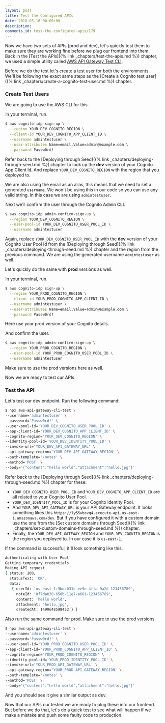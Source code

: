 ```yaml
---
layout: post
title: Test the Configured APIs
date: 2018-03-16 00:00:00
description:
comments_id: test-the-configured-apis/179
---
```


Now we have two sets of APIs (prod and dev), let's quickly test them to make sure they are working fine before we plug our frontend into them. Back in the [Test the APIs]({% link _chapters/test-the-apis.md %}) chapter, we used a simple utility called [AWS API Gateway Test CLI](https://github.com/AnomalyInnovations/aws-api-gateway-cli-test).

Before we do the test let's create a test user for both the environments. We'll be following the exact same steps as the [Create a Cognito test user]({% link _chapters/create-a-cognito-test-user.md %}) chapter.

### Create Test Users

We are going to use the AWS CLI for this.

<img class="code-marker" src="/assets/s.png" />In your terminal, run.

``` bash
$ aws cognito-idp sign-up \
  --region YOUR_DEV_COGNITO_REGION \
  --client-id YOUR_DEV_COGNITO_APP_CLIENT_ID \
  --username admintestuser \
  --user-attributes Name=email,Value=admin@example.com \
  --password Passw0rd!
```

Refer back to the [Deploying through Seed]({% link _chapters/deploying-through-seed.md %}) chapter to look up the **dev** version of your Cognito App Client Id. And replace `YOUR_DEV_COGNITO_REGION` with the region that you deployed to.

We are also using the email as an alias, this means that we need to set a generated `username`. We won't be using this in our code so you can use any valid string. In this case we are using `admintestuser`.

<img class="code-marker" src="/assets/s.png" />Next we'll confirm the user through the Cognito Admin CLI.

``` bash
$ aws cognito-idp admin-confirm-sign-up \
  --region YOUR_DEV_COGNITO_REGION \
  --user-pool-id YOUR_DEV_COGNITO_USER_POOL_ID \
  --username admintestuser
```

Again, replace `YOUR_DEV_COGNITO_USER_POOL_ID` with the **dev** version of your Cognito User Pool Id from the [Deploying through Seed]({% link _chapters/deploying-through-seed.md %}) chapter and the region from the previous command. We are using the generated username `admintestuser` as well.

Let's quickly do the same with **prod** versions as well.

<img class="code-marker" src="/assets/s.png" />In your terminal, run.

``` bash
$ aws cognito-idp sign-up \
  --region YOUR_PROD_COGNITO_REGION \
  --client-id YOUR_PROD_COGNITO_APP_CLIENT_ID \
  --username admintestuser \
  --user-attributes Name=email,Value=admin@example.com \
  --password Passw0rd!
```

Here use your prod version of your Cognito details.

<img class="code-marker" src="/assets/s.png" />And confirm the user.

``` bash
$ aws cognito-idp admin-confirm-sign-up \
  --region YOUR_PROD_COGNITO_REGION \
  --user-pool-id YOUR_PROD_COGNITO_USER_POOL_ID \
  --username admintestuser
```

Make sure to use the prod versions here as well.

Now we are ready to test our APIs.

### Test the API

Let's test our dev endpoint. Run the following command:

``` bash
$ npx aws-api-gateway-cli-test \
--username='admintestuser' \
--password='Passw0rd!' \
--user-pool-id='YOUR_DEV_COGNITO_USER_POOL_ID' \
--app-client-id='YOUR_DEV_COGNITO_APP_CLIENT_ID' \
--cognito-region='YOUR_DEV_COGNITO_REGION' \
--identity-pool-id='YOUR_DEV_IDENTITY_POOL_ID' \
--invoke-url='YOUR_DEV_API_GATEWAY_URL' \
--api-gateway-region='YOUR_DEV_API_GATEWAY_REGION' \
--path-template='/notes' \
--method='POST' \
--body='{"content":"hello world","attachment":"hello.jpg"}'
```

Refer back to the [Deploying through Seed]({% link _chapters/deploying-through-seed.md %}) chapter for these:

- `YOUR_DEV_COGNITO_USER_POOL_ID` and `YOUR_DEV_COGNITO_APP_CLIENT_ID` are all related to your Cognito User Pool.
- `YOUR_DEV_IDENTITY_POOL_ID` is for your Cognito Identity Pool.
- And `YOUR_DEV_API_GATEWAY_URL` is your API Gateway endpoint. It looks something likes this `https://ly55wbovq4.execute-api.us-east-1.amazonaws.com/dev`. But if you have configured it with a custom domain use the one from the [Set custom domains through Seed]({% link _chapters/set-custom-domains-through-seed.md %}) chapter.
- Finally, the `YOUR_DEV_API_GATEWAY_REGION` and `YOUR_DEV_COGNITO_REGION` is the region you deployed to. In our case it is `us-east-1`.

If the command is successful, it'll look something like this.

``` bash
Authenticating with User Pool
Getting temporary credentials
Making API request
{ status: 200,
  statusText: 'OK',
  data: 
   { userId: 'us-east-1:9bdc031d-ee9e-4ffa-9a2d-123456789',
     noteId: '8f7da030-650b-11e7-a661-123456789',
     content: 'hello world',
     attachment: 'hello.jpg',
     createdAt: 1499648598452 } }
```

Also run the same command for prod. Make sure to use the prod versions.

``` bash
$ npx aws-api-gateway-cli-test \
--username='admintestuser' \
--password='Passw0rd!' \
--user-pool-id='YOUR_PROD_COGNITO_USER_POOL_ID' \
--app-client-id='YOUR_PROD_COGNITO_APP_CLIENT_ID' \
--cognito-region='YOUR_PROD_COGNITO_REGION' \
--identity-pool-id='YOUR_PROD_IDENTITY_POOL_ID' \
--invoke-url='YOUR_PROD_API_GATEWAY_URL' \
--api-gateway-region='YOUR_PROD_API_GATEWAY_REGION' \
--path-template='/notes' \
--method='POST' \
--body='{"content":"hello world","attachment":"hello.jpg"}'
```

And you should see it give a similar output as dev.

Now that our APIs our tested we are ready to plug these into our frontend. But before we do that, let's do a quick test to see what will happen if we make a mistake and push some faulty code to production.
